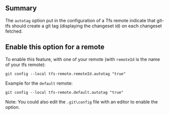 ## Summary

The `autotag` option put in the configuration of a Tfs remote indicate that git-tfs should create a git tag (displaying the changeset id) on each changeset fetched.

## Enable this option for a remote

To enable this feature, with one of your remote (with `remoteId` is the name of your tfs remote):

    git config --local tfs-remote.remoteId.autotag "true"

Example for the `default` remote:

    git config --local tfs-remote.default.autotag "true"
	
Note: You could also edit the `.git\config` file with an editor to enable the option.